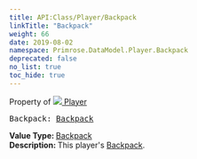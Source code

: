 ```yaml
---
title: API:Class/Player/Backpack
linkTitle: "Backpack"
weight: 66
date: 2019-08-02
namespace: Primrose.DataModel.Player.Backpack
deprecated: false
no_list: true
toc_hide: true
---
```

Property of <a href="/docs/api-reference/Class/Player"><img src="/icons/silk/user.png"/>&nbsp;Player</a>
<pre class="method-declaration">
Backpack: <a class="type" href="/docs/api-reference/Class/Backpack">Backpack</a></pre>
<b>Value Type: </b>
<a class="type" href="/docs/api-reference/Class/Backpack">Backpack</a>
<br/>
<b>Description: </b>
This player's <a href="/docs/api-reference/Class/Backpack/" >Backpack</a>.

